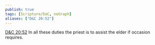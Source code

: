 ```yaml
---
publish: true
tags: [Scripture/DaC, noGraph]
aliases: ["D&C 20:52"]
---
```

[D&C 20:52](https://churchofjesuschrist.org/study/scriptures/dc-testament/dc/20?lang=eng&id=p52#p52) In all these duties the priest is to assist the elder if occasion requires.
